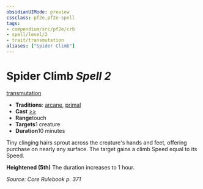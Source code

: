 ```yaml
---
obsidianUIMode: preview
cssclass: pf2e,pf2e-spell
tags:
- compendium/src/pf2e/crb
- spell/level/2
- trait/transmutation
aliases: ["Spider Climb"]
---
```

# Spider Climb *Spell 2*   
[transmutation](/rules/traits/transmutation.md)  

- **Traditions**: [arcane](/rules/traits/arcane.md), [primal](/rules/traits/primal.md)
- **Cast** [>>](/rules/core-rulebook/chapter-9-playing-the-game.md#Actions "Two-Action") 
- **Range**touch
- **Targets**1 creature
- **Duration**10 minutes

Tiny clinging hairs sprout across the creature's hands and feet, offering purchase on nearly any surface. The target gains a climb Speed equal to its Speed.

**Heightened (5th)** The duration increases to 1 hour.

*Source: Core Rulebook p. 371*